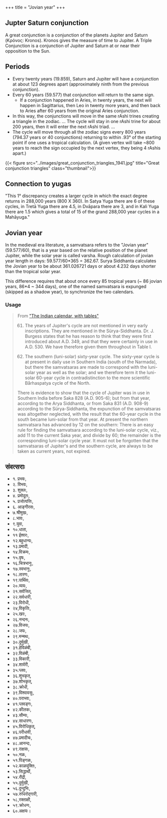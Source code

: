 +++
title = "Jovian year"
+++

## Jupter Saturn conjunction
A great conjunction is a conjunction of the planets Jupiter and Saturn (Κρόνος: Kronos). Kronos gives the measure of time to Jupiter. A Triple Conjunction is a conjunction of Jupiter and Saturn at or near their opposition to the Sun.

## Periods
- Every twenty years (19.859), Saturn and Jupiter will have a conjunction at about 123 degrees apart (approximately ninth from the previous conjunction). 
- Every 60 years (59.577) that conjunction will return to the same sign. 
  - If a conjunction happened in Aries, in twenty years, the next will happen in Sagittarius, then Leo in twenty more years, and then back to Aries after 60 years from the original Aries conjunction. 
- In this way, the conjunctions will move in the same rAshi trines creating a triangle in the zodiac. ... The cycle will stay in one rAshi trine for about 200 years, then it will enter the next rAshi triad. ... 
- The cycle will move through all the zodiac signs every 800 years (794.37 years or 40 conjunctions) returning to within .93° of the starting point if one uses a tropical calculation. (A given vertex will take \~800 years to reach the sign occupied by the next vertex, they being 4 rAshis apart.) 

{{< figure src="../images/great_conjunction_triangles_1941.jpg" title="Great conjunction triangles" class="thumbnail">}}

## Connection to yugas
"This 1° discrepancy creates a larger cycle in which the exact degree returns in 288,000 years (800 X 360). In Satya Yuga there are 6 of these cycles, in Tretā Yuga there are 4.5, in Dvāpara there are 3, and in Kali Yuga there are 1.5 which gives a total of 15 of the grand 288,000 year cycles in a Mahāyuga."

## Jovian year
In the medieval era literature, a samvatsara refers to the "Jovian year" (59.577/60), that is a year based on the relative position of the planet Jupiter, while the solar year is called varsha. Rough calculation of jovian year length in days: 59.577/60*365 = 362.67. Surya Siddhanta calculates the Jovian year to be about 361.026721 days or about 4.232 days shorter than the tropical solar year.  

This difference requires that about once every 85 tropical years (~ 86 jovian years, 86*4 \~ 344 days), one of the named samvatsara is expunged (skipped as a shadow year), to synchronize the two calendars.

### Usage
> From ["The Indian calendar, with tables"](https://archive.org/details/indiancalendarw00dkgoog/page/n98/mode/2up)
> 
> 61. The years of Jupiter's cycle are not mentioned in very early inscriptions. They are mentioned in the Sürya-Siddhanta. Dr. J. Burgess states that he has reason to think that they were first introduced about A.D. 349, and that they were certainly in use in A.D. 530. We have therefore given them throughout in Table I.
> 
> 62. The southern (luni-solar) sixty-year cycle. The sixty-year cycle is at present in daily use in Southern India (south of the Narmada), but there the samvatsaras are made to correspond with the luni-solar year as well as the solar; and we therefore term it the luni-solar 60-year cycle in contradistinction to the more scientific Bårhaspatya cycle of the North.
>
>  There is evidence to show that the cycle of Jupiter was in use in Southern India before Saka 828 (A.D. 905-6); but from that year, according to the Arya Siddhanta, or from Saka 831 (A.D. 908-9) according to the Sürya-Siddhanta, the expunction of the samvatsaras was altogether neglected, with the result that the 60-year cycle in the south became luni-solar from that year. At present the northern samvatsara has advanced by 12 on the southern: There is an easy rule for finding the samvatsara according to the luni-solar cycle, viz., add 11 to the current Saka year, and divide by 60; the remainder is the corresponding luni-solar cycle year. It must not be forgotten that the samvatsaras of Jupiter's and the southern cycle, are always to be taken as current years, not expired.

## संवत्सराः
- १. प्रभवः,
- २. विभवः,
- ३. शुक्लः,
- ४. प्रमोदूतः,
- ५. प्रजोत्पत्तिः,  
- ६. आङ्गीरसः,
- ७.श्रीमुखः,
- ८.भावः,
- ९.युवा,
- १०.धाता,
- ११ ईश्वरः,
- १२.बहुधान्यः,
- १३.प्रमादी,
- १४.विक्रमः,
- १५.वृषः,
- १६.चित्रभानुः,
- १७.स्वभानुः,
- १८.तारणः,
- १९.पार्थिवः,
- २०.व्ययः,
- २१.सर्वजित्,
- २२.सर्वधारी,
- २३.विरोधी,
- २४,विकृतिः,
- २५.खरः,
- २६.नन्दनः,
- २७.विजयः,
- २८.जयः,
- २९.मन्मथः,
- ३०.दुर्मुखी,
- ३१.हेविळंबी,
- ३२.विळंबी,
- ३३.विकारी,
- ३४.शार्वरी,
- ३५.प्लवः,
- ३६.शुभकृत्,
- ३७.शोभकृत्,
- ३८.क्रोधी,
- ३९.विश्वावसुः,
- ४०.पराभवः,
- ४१.प्लवङ्गः,
- ४२.कीलकः,
- ४३.सौम्यः,
- ४४.साधारणः,
- ४५.विरोधिकृत्,
- ४६.परीधावी,
- ४७.प्रमादीचः,
- ४८.आनन्दः,
- ४९.राक्षसः,
- ५०.नळः,
- ५१.पिङ्गळः,
- ५२.काळयुक्तिः,
- ५३.सिद्धार्थी,
- ५४.रौद्री,
- ५५.दुर्मुखी,
- ५६.दुन्दुभिः,
- ५७.रुधिरोद्गारी,
- ५८,रक्ताक्षी,
- ५९.क्रोधनः,
- ६०.अक्षयः।